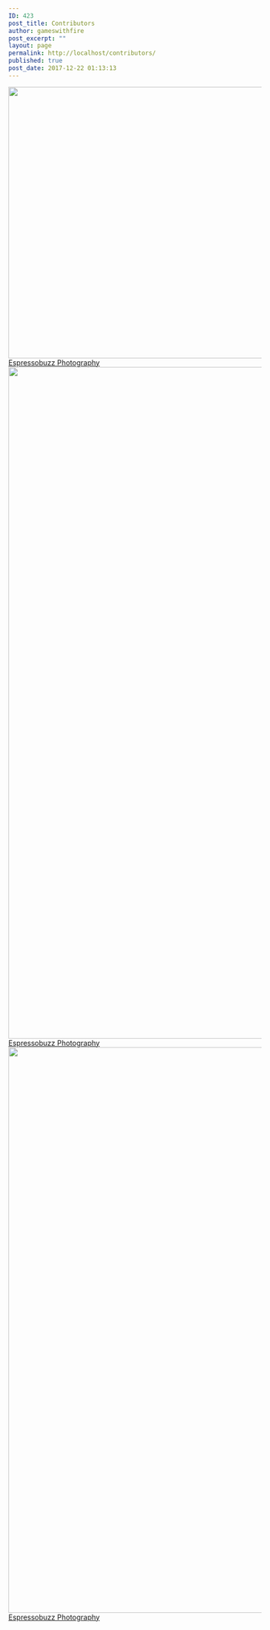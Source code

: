 ```yaml
---
ID: 423
post_title: Contributors
author: gameswithfire
post_excerpt: ""
layout: page
permalink: http://localhost/contributors/
published: true
post_date: 2017-12-22 01:13:13
---
```

<img class="size-full wp-image-449" src="http://games-with-fire.com/wp-content/uploads/2017/12/ContributorRMTubesFire-e1513909439965.jpg" alt="" width="800" height="540" />
<a href="http://www.espressobuzz.net/Events/2016/09-25-Simon/i-Q2C353n/A" target="_blank" rel="noopener">Espressobuzz Photography</a>

<img class="size-full wp-image-399" src="http://games-with-fire.com/wp-content/uploads/2017/11/150831000942_BRC_1015-1.jpg" alt="" width="2000" height="1336" />
<a href="http://www.espressobuzz.net/BurningMan/2015/Art/SimonFireEdition/i-n23dZQZ/A" target="_blank" rel="noopener">Espressobuzz Photography</a>

<img class="size-full wp-image-398" src="http://games-with-fire.com/wp-content/uploads/2017/11/150831001122_BRC_1023.jpg" alt="" width="2000" height="1125" />
<a href="http://www.espressobuzz.net/BurningMan/2015/Art/SimonFireEdition/i-QHJMsGg/A" target="_blank" rel="noopener">Espressobuzz Photography</a>